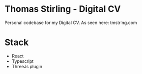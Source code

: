 # Thomas Stirling - Digital CV
Personal codebase for my Digital CV. As seen here: tmstrlng.com

# Stack
- React
- Typescript
- ThreeJs plugin